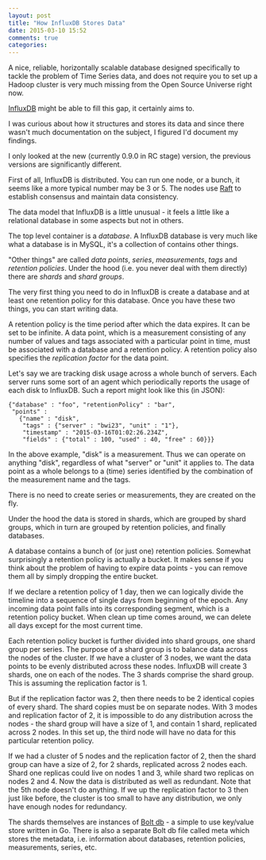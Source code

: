 ```yaml
---
layout: post
title: "How InfluxDB Stores Data"
date: 2015-03-10 15:52
comments: true
categories:
---
```


A nice, reliable, horizontally scalable database designed specifically
to tackle the problem of Time Series data, and does not require
you to set up a Hadoop cluster is very much missing from the Open
Source Universe right now.

[InfluxDB](https://github.com/influxdb/influxdb) might be able to fill this gap, it certainly aims to.


I was curious about how it structures and stores its data and since
there wasn't much documentation on the subject, I figured I'd document
my findings.

I only looked at the new (currently 0.9.0 in RC stage) version, the
previous versions are significantly different.

First of all, InfluxDB is distributed. You can run one node, or a
bunch, it seems like a more typical number may be 3 or 5. The nodes
use [Raft](https://github.com/goraft/raft) to establish consensus and maintain data consistency.

The data model that InfluxDB is a little unusual - it feels a little
like a relational database in some aspects but not in others.

The top level container is a _database_. A InfluxDB database is very
much like what a database is in MySQL, it's a collection of contains
other things.

"Other things" are called _data points_, _series_, _measurements_,
_tags_ and _retention policies_. Under the hood (i.e. you never deal
with them directly) there are _shards_ and _shard groups_.

The very first thing you need to do in InfluxDB is create a database
and at least one retention policy for this database. Once you have
these two things, you can start writing data.

A retention policy is the time period after which the data expires. It
can be set to be infinite. A data point, which is a measurement
consisting of any number of values and tags associated with a
particular point in time, must be associated with a database and a
retention policy. A retention policy also specifies the _replication
factor_ for the data point.

Let's say we are tracking disk usage across a whole bunch of
servers. Each server runs some sort of an agent which periodically
reports the usage of each disk to InfluxDB. Such a report might look
like this (in JSON):

```
{"database" : "foo", "retentionPolicy" : "bar",
 "points" :
   {"name" : "disk",
    "tags" : {"server" : "bwi23", "unit" : "1"},
    "timestamp" : "2015-03-16T01:02:26.234Z",
    "fields" : {"total" : 100, "used" : 40, "free" : 60}}}
```

In the above example, "disk" is a measurement. Thus we can operate on
anything "disk", regardless of what "server" or "unit" it applies
to. The data point as a whole belongs to a (time) series identified by
the combination of the measurement name and the tags.

There is no need to create series or measurements, they are created on
the fly.

Under the hood the data is stored in shards, which are grouped by
shard groups, which in turn are grouped by retention policies, and
finally databases.

A database contains a bunch of (or just one) retention
policies. Somewhat surprisingly a retention policy is actually a
bucket. It makes sense if you think about the problem of having to
expire data points - you can remove them all by simply dropping the
entire bucket.

If we declare a retention policy of 1 day, then we can logically
divide the timeline into a sequence of single days from beginning of
the epoch. Any incoming data point falls into its corresponding
segment, which is a retention policy bucket. When clean up time comes
around, we can delete all days except for the most current time.

Each retention policy bucket is further divided into shard groups, one
shard group per series. The purpose of a shard group is to balance
data across the nodes of the cluster. If we have a cluster of 3 nodes,
we want the data points to be evenly distributed across these
nodes. InfluxDB will create 3 shards, one on each of the nodes. The 3
shards comprise the shard group. This is assuming the replication
factor is 1.

But if the replication factor was 2, then there needs to be 2
identical copies of every shard. The shard copies must be on separate
nodes. With 3 modes and replication factor of 2, it is impossible to
do any distribution across the nodes - the shard group will have a
size of 1, and contain 1 shard, replicated across 2 nodes. In this set
up, the third node will have no data for this particular retention
policy.

If we had a cluster of 5 nodes and the replication factor of 2, then
the shard group can have a size of 2, for 2 shards, replicated across
2 nodes each. Shard one replicas could live on nodes 1 and 3, while
shard two replicas on nodes 2 and 4. Now the data is distributed as
well as redundant. Note that the 5th node doesn't do anything. If we
up the replication factor to 3 then just like before, the cluster is
too small to have any distribution, we only have enough nodes for
redundancy.

The shards themselves are instances of [Bolt db](https://github.com/boltdb/bolt) - a simple to use key/value store
written in Go. There is also a separate Bolt db file called meta which
stores the metadata, i.e. information about databases, retention
policies, measurements, series, etc.
